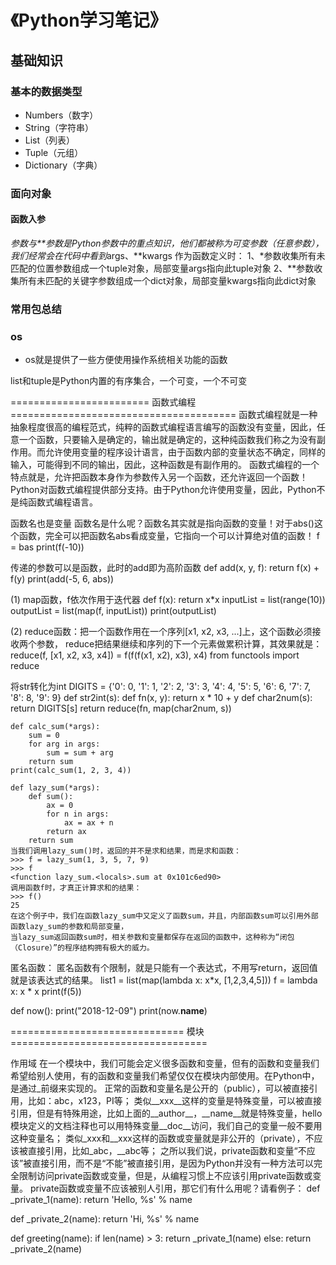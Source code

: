 # 《Python学习笔记》

## 基础知识
### 基本的数据类型 
* Numbers（数字）
* String（字符串）
* List（列表）
* Tuple（元组）
* Dictionary（字典）


### 面向对象

#### 函数入参
*参数与**参数是Python参数中的重点知识，他们都被称为可变参数（任意参数），我们经常会在代码中看到*args、**kwargs
作为函数定义时：
1、*参数收集所有未匹配的位置参数组成一个tuple对象，局部变量args指向此tuple对象
2、**参数收集所有未匹配的关键字参数组成一个dict对象，局部变量kwargs指向此dict对象



### 常用包总结
### os 
* os就是提供了一些方便使用操作系统相关功能的函数




list和tuple是Python内置的有序集合，一个可变，一个不可变

========================   函数式编程    =======================================
函数式编程就是一种抽象程度很高的编程范式，纯粹的函数式编程语言编写的函数没有变量，因此，任意一个函数，只要输入是确定的，输出就是确定的，这种纯函数我们称之为没有副作用。而允许使用变量的程序设计语言，由于函数内部的变量状态不确定，同样的输入，可能得到不同的输出，因此，这种函数是有副作用的。
函数式编程的一个特点就是，允许把函数本身作为参数传入另一个函数，还允许返回一个函数！
Python对函数式编程提供部分支持。由于Python允许使用变量，因此，Python不是纯函数式编程语言。

函数名也是变量
函数名是什么呢？函数名其实就是指向函数的变量！对于abs()这个函数，完全可以把函数名abs看成变量，它指向一个可以计算绝对值的函数！
f = bas
print(f(-10))

传递的参数可以是函数，此时的add即为高阶函数
def add(x, y, f):
    return f(x) + f(y)
print(add(-5, 6, abs))

(1) map函数，f依次作用于迭代器
        def f(x):
            return x*x
        inputList = list(range(10))
        outputList = list(map(f, inputList))
        print(outputList)

(2) reduce函数：把一个函数作用在一个序列[x1, x2, x3, ...]上，这个函数必须接收两个参数，
reduce把结果继续和序列的下一个元素做累积计算，其效果就是： reduce(f, [x1, x2, x3, x4]) = f(f(f(x1, x2), x3), x4)
from functools import reduce

将str转化为int
DIGITS = {'0': 0, '1': 1, '2': 2, '3': 3, '4': 4, '5': 5, '6': 6, '7': 7, '8': 8, '9': 9}
def str2int(s):
    def fn(x, y):
        return x * 10 + y
    def char2num(s):
        return DIGITS[s]
    return reduce(fn, map(char2num, s))


    def calc_sum(*args):
        sum = 0
        for arg in args:
            sum = sum + arg
        return sum
    print(calc_sum(1, 2, 3, 4))

    def lazy_sum(*args):
        def sum():
            ax = 0
            for n in args:
                ax = ax + n
            return ax
        return sum
    当我们调用lazy_sum()时，返回的并不是求和结果，而是求和函数：
    >>> f = lazy_sum(1, 3, 5, 7, 9)
    >>> f
    <function lazy_sum.<locals>.sum at 0x101c6ed90>
    调用函数f时，才真正计算求和的结果：
    >>> f()
    25
    在这个例子中，我们在函数lazy_sum中又定义了函数sum，并且，内部函数sum可以引用外部函数lazy_sum的参数和局部变量，
    当lazy_sum返回函数sum时，相关参数和变量都保存在返回的函数中，这种称为“闭包（Closure）”的程序结构拥有极大的威力。

匿名函数：
匿名函数有个限制，就是只能有一个表达式，不用写return，返回值就是该表达式的结果。
list1 = list(map(lambda x: x*x, [1,2,3,4,5]))
f = lambda x: x * x
print(f(5))

def now():
    print("2018-12-09")
print(now.__name__)

==============================      模块      ==================================

作用域
在一个模块中，我们可能会定义很多函数和变量，但有的函数和变量我们希望给别人使用，有的函数和变量我们希望仅仅在模块内部使用。在Python中，是通过_前缀来实现的。
正常的函数和变量名是公开的（public），可以被直接引用，比如：abc，x123，PI等；
类似__xxx__这样的变量是特殊变量，可以被直接引用，但是有特殊用途，比如上面的__author__，__name__就是特殊变量，hello模块定义的文档注释也可以用特殊变量__doc__访问，我们自己的变量一般不要用这种变量名；
类似_xxx和__xxx这样的函数或变量就是非公开的（private），不应该被直接引用，比如_abc，__abc等；
之所以我们说，private函数和变量“不应该”被直接引用，而不是“不能”被直接引用，是因为Python并没有一种方法可以完全限制访问private函数或变量，但是，从编程习惯上不应该引用private函数或变量。
private函数或变量不应该被别人引用，那它们有什么用呢？请看例子：
def _private_1(name):
    return 'Hello, %s' % name

def _private_2(name):
    return 'Hi, %s' % name

def greeting(name):
    if len(name) > 3:
        return _private_1(name)
    else:
        return _private_2(name)

